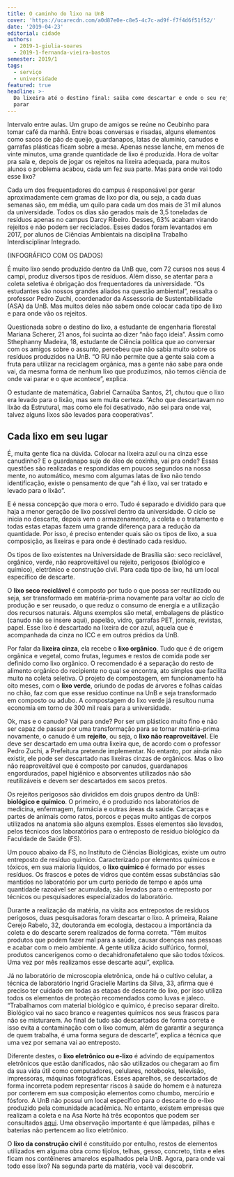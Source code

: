 ```yaml
---
title: O caminho do lixo na UnB
cover: 'https://ucarecdn.com/a0d87e0e-c8e5-4c7c-ad9f-f7f4d6f51f52/'
date: '2019-04-23'
editorial: cidade
authors:
  - 2019-1-giulia-soares
  - 2019-1-fernanda-vieira-bastos
semester: 2019/1
tags:
  - serviço
  - universidade
featured: true
headline: >-
  Da lixeira até o destino final: saiba como descartar e onde o seu rejeito vai
  parar
---
```

Intervalo entre aulas. Um grupo de amigos se reúne no Ceubinho para tomar café da manhã. Entre boas conversas e risadas, alguns elementos como sacos de pão de queijo, guardanapos, latas de alumínio, canudos e garrafas plásticas ficam sobre a mesa. Apenas nesse lanche, em menos de vinte minutos, uma grande quantidade de lixo é produzida. Hora de voltar pra sala e, depois de jogar os rejeitos na lixeira adequada, para muitos alunos o problema acabou, cada um fez sua parte. Mas para onde vai todo esse lixo?

Cada um dos frequentadores do campus é responsável por gerar aproximadamente cem gramas de lixo por dia, ou seja, a cada duas semanas são, em média, um quilo para cada um dos mais de 31 mil alunos da universidade. Todos os dias são gerados mais de 3,5 toneladas de resíduos apenas no campus Darcy Ribeiro. Desses, 63% acabam virando rejeitos e não podem ser reciclados. Esses dados foram levantados em 2017, por alunos de Ciências Ambientais na disciplina Trabalho Interdisciplinar Integrado.

(INFOGRÁFICO COM OS DADOS)

É muito lixo sendo produzido dentro da UnB que, com 72 cursos nos seus 4 campi, produz diversos tipos de resíduos. Além disso, se atentar para a coleta seletiva é obrigação dos frequentadores da universidade. “Os estudantes são nossos grandes aliados na questão ambiental”, ressalta o professor Pedro Zuchi, coordenador da Assessoria de Sustentabilidade (ASA) da UnB. Mas muitos deles não sabem onde colocar cada tipo de lixo e para onde vão os rejeitos.

Questionada sobre o destino do lixo, a estudante de engenharia florestal Mariana Scherer, 21 anos, foi sucinta ao dizer “não faço ideia”. Assim como Sthephanny Madeira, 18, estudante de Ciência política que ao conversar com os amigos sobre o assunto, percebeu que não sabia muito sobre os resíduos produzidos na UnB. “O RU não permite que a gente saia com a fruta para utilizar na reciclagem orgânica, mas a gente não sabe para onde vai, da mesma forma de nenhum lixo que produzimos, não temos ciência de onde vai parar e o que acontece”, explica.

O estudante de matemática, Gabriel Carnaúba Santos, 21, chutou que o lixo era levado para o lixão, mas sem muita certeza. “Acho que descartavam no lixão da Estrutural, mas como ele foi desativado, não sei para onde vai, talvez alguns lixos são levados para cooperativas”.



## Cada lixo em seu lugar

É, muita gente fica na dúvida. Colocar na lixeira azul ou na cinza esse canudinho? E o guardanapo sujo de óleo de coxinha, vai pra onde? Essas questões são realizadas e respondidas em poucos segundos na nossa mente, no automático, mesmo com algumas latas de lixo não tendo identificação, existe o pensamento de que “ah é lixo, vai ser tratado e levado para o lixão”.

E é nessa concepção que mora o erro. Tudo é separado e dividido para que haja a menor geração de lixo possível dentro da universidade. O ciclo se inicia no descarte, depois vem o armazenamento, a coleta e o tratamento e todas estas etapas fazem uma grande diferença para a redução da quantidade. Por isso, é preciso entender quais são os tipos de lixo, a sua composição, as lixeiras e para onde é destinado cada resíduo.

Os tipos de lixo existentes na Universidade de Brasília são: seco reciclável, orgânico, verde, não reaproveitável ou rejeito, perigosos (biológico e químico), eletrônico e construção civil. Para cada tipo de lixo, há um local específico de descarte.

O **lixo seco reciclável** é composto por tudo o que possa ser reutilizado ou seja, ser transformado em matéria-prima novamente para voltar ao ciclo de produção e ser reusado, o que reduz o consumo de energia e a utilização dos recursos naturais. Alguns exemplos são  metal, embalagens de plástico (canudo não se insere aqui), papelão, vidro, garrafas PET, jornais, revistas, papel. Esse lixo é descartado na lixeira de cor azul, aquela que é acompanhada da cinza no ICC e em outros prédios da UnB.

Por falar da **lixeira cinza**, ela recebe o **lixo orgânico**. Tudo que é de origem orgânica e vegetal, como frutas, legumes e restos de comida pode ser definido como lixo orgânico. O recomendado é a separação do resto de alimento orgânico do recipiente no qual se encontra, ato simples que facilita muito na coleta seletiva. O projeto de compostagem, em funcionamento há oito meses, com o **lixo verde**, oriundo de podas de árvores e folhas caídas no chão, faz com que esse resíduo continue na UnB e seja transformado em composto ou adubo. A compostagem do lixo verde já resultou numa economia em torno de 300 mil reais para a universidade.

Ok, mas e o canudo? Vai para onde? Por ser um plástico muito fino e não ser capaz de passar por uma transformação para se tornar matéria-prima novamente, o canudo é um **rejeito**, ou seja, o **lixo não reaproveitável**. Ele deve ser descartado em uma outra lixeira que, de acordo com o professor Pedro Zuchi, a Prefeitura pretende implementar. No entanto, por ainda não existir, ele pode ser descartado nas lixeiras cinzas de orgânicos. Mas o lixo não reaproveitável que é composto por canudos, guardanapos engordurados, papel higiênico e absorventes utilizados não são reutilizáveis e devem ser descartados em sacos pretos.

Os rejeitos perigosos são divididos em dois grupos dentro da UnB: **biológico e químico**. O primeiro, é o produzido nos laboratórios de medicina, enfermagem, farmácia e outras áreas da saúde. Carcaças e partes de animais como ratos, porcos e peças muito antigas de corpos utilizados na anatomia são alguns exemplos. Esses elementos são levados, pelos técnicos dos laboratórios para o entreposto de resíduo biológico da Faculdade de Saúde (FS).

Um pouco abaixo da FS, no Instituto de Ciências Biológicas, existe um outro entreposto de resíduo químico. Caracterizado por elementos químicos e tóxicos, em sua maioria líquidos, o **lixo químico** é formado por esses resíduos. Os frascos e potes de vidros que contém essas substâncias são mantidos no laboratório por um curto período de tempo e após uma quantidade razoável ser acumulada, são levados para o entreposto por técnicos ou pesquisadores especializados do laboratório.

Durante a realização da matéria, na visita aos entrepostos de resíduos perigosos, duas pesquisadoras foram descartar o lixo. A primeira, Raiane Cerejo Rabelo, 32, doutoranda em ecologia, destacou a importância da coleta e do descarte serem realizados de forma correta. “Têm muitos produtos que podem fazer mal para a saúde, causar doenças nas pessoas e acabar com o meio ambiente. A gente utiliza ácido sulfúrico, formol, produtos cancerígenos como o decahidronafetaleno que são todos tóxicos. Uma vez por mês realizamos esse descarte aqui”, explica.

Já no laboratório de microscopia eletrônica, onde há o cultivo celular, a técnica de laboratório Ingrid Gracielle Martins da Silva, 33, afirma que é preciso ter cuidado em todas as etapas de descarte do lixo, por isso utiliza todos os elementos de proteção recomendados como luvas e jaleco. “Trabalhamos com material biológico e químico, é preciso separar direito. Biológico vai no saco branco e reagentes químicos nos seus frascos para não se misturarem. Ao final de tudo são descartados de forma correta e isso evita a contaminação com o lixo comum, além de garantir a segurança de quem trabalha, é uma forma segura de descarte”, explica a técnica que uma vez por semana vai ao entreposto.

Diferente destes, o **lixo eletrônico ou e-lixo** é advindo de equipamentos eletrônicos que estão danificados, não são utilizados ou chegaram ao fim da sua vida útil como computadores, celulares, notebooks, televisão, impressoras, máquinas fotográficas. Esses aparelhos, se descartados de forma incorreta podem representar riscos à saúde do homem e à natureza por conterem em sua composição elementos como chumbo, mercúrio e fósforo. A UnB não possui um local específico para o descarte do e-lixo produzido pela comunidade acadêmica. No entanto, existem empresas que realizam a coleta e na Asa Norte há três ecopontos que podem ser consultados [aqui](http://www.zeroimpacto.com.br/pg.php?id=3). Uma observação importante é que lâmpadas, pilhas e baterias não pertencem ao lixo eletrônico.

O **lixo da construção civil** é constituído por entulho, restos de elementos utilizados em alguma obra como tijolos, telhas, gesso, concreto, tinta e eles ficam nos contêineres amarelos espalhados pela UnB. Agora, para onde vai todo esse lixo? Na segunda parte da matéria, você vai descobrir.
